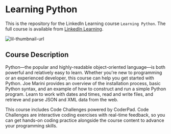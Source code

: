 # Learning Python
This is the repository for the LinkedIn Learning course `Learning Python`. The full course is available from [LinkedIn Learning][lil-course-url].

![lil-thumbnail-url]

## Course Description

<p>Python—the popular and highly-readable object-oriented language—is both powerful and relatively easy to learn. Whether you're new to programming or an experienced developer, this course can help you get started with Python. Joe Marini provides an overview of the installation process, basic Python syntax, and an example of how to construct and run a simple Python program. Learn to work with dates and times, read and write files, and retrieve and parse JSON and XML data from the web.</p>

 <p>This course includes Code Challenges powered by CoderPad. Code Challenges are interactive coding exercises with real-time feedback, so you can get hands-on coding practice alongside the course content to advance your programming skills.</p>


[0]: # (Replace these placeholder URLs with actual course URLs)

[lil-course-url]: https://www.linkedin.com/learning/learning-python-25309312
[lil-thumbnail-url]: https://media.licdn.com/dms/image/v2/D4E0DAQECotgjIKCbrw/learning-public-crop_675_1200/B4EZT7PgtEGwAc-/0/1739381935225?e=2147483647&v=beta&t=zavFdzEcNtb5C3H8Q58J2_FVW9eqwIM5x_aSr1xHRzQ

